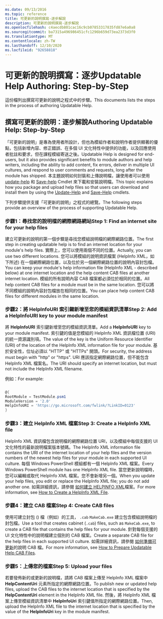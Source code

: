 ```yaml
---
ms.date: 09/13/2016
ms.topic: reference
title: 可更新的說明撰寫-逐步解說
description: 可更新的說明撰寫-逐步解說
ms.openlocfilehash: c4aecdb801cac16c9cb07853317835fd87e6a0a8
ms.sourcegitcommit: ba7315a496986451cfc1296b659d73ea2373d3f0
ms.translationtype: MT
ms.contentlocale: zh-TW
ms.lasthandoff: 12/10/2020
ms.locfileid: "92658818"
---
```

# <a name="updatable-help-authoring-step-by-step"></a><span data-ttu-id="6114e-103">可更新的說明撰寫：逐步</span><span class="sxs-lookup"><span data-stu-id="6114e-103">Updatable Help Authoring: Step-by-Step</span></span>

<span data-ttu-id="6114e-104">這份檔列出撰寫可更新的說明之程式中的步驟。</span><span class="sxs-lookup"><span data-stu-id="6114e-104">This documents lists the steps in the process of authoring Updatable Help.</span></span>

## <a name="authoring-updatable-help-step-by-step"></a><span data-ttu-id="6114e-105">撰寫可更新的說明：逐步解說</span><span class="sxs-lookup"><span data-stu-id="6114e-105">Authoring Updatable Help: Step-by-Step</span></span>

<span data-ttu-id="6114e-106">「可更新的說明」是專為使用者所設計，但也為模組作者和說明作者提供顯著的優點，包括新增內容、修正錯誤、在多個 UI 文化特性中提供的功能，以及回應使用者批註和要求，但在課程模組寄送之後。</span><span class="sxs-lookup"><span data-stu-id="6114e-106">Updatable Help is designed for end-users, but it also provides significant benefits to module authors and help writers, including the ability to add content, fix errors, deliver in multiple UI cultures, and respond to user comments and requests, long after the module has shipped.</span></span> <span data-ttu-id="6114e-107">本主題說明如何封裝和上傳說明檔，讓使用者可以使用 [update-help](/powershell/module/Microsoft.PowerShell.Core/Update-Help) 和 [Save-help](/powershell/module/Microsoft.PowerShell.Core/Save-Help) Cmdlet 來下載和安裝說明檔。</span><span class="sxs-lookup"><span data-stu-id="6114e-107">This topic explains how you package and upload help files so that users can download and install them by using the [Update-Help](/powershell/module/Microsoft.PowerShell.Core/Update-Help) and [Save-Help](/powershell/module/Microsoft.PowerShell.Core/Save-Help) cmdlets.</span></span>

<span data-ttu-id="6114e-108">下列步驟提供支援「可更新的說明」之程式的總覽。</span><span class="sxs-lookup"><span data-stu-id="6114e-108">The following steps provide an overview of the process of supporting Updatable Help.</span></span>

### <a name="step-1-find-an-internet-site-for-your-help-files"></a><span data-ttu-id="6114e-109">步驟1：尋找您的說明檔的網際網路網站</span><span class="sxs-lookup"><span data-stu-id="6114e-109">Step 1: Find an internet site for your help files</span></span>

<span data-ttu-id="6114e-110">建立可更新的說明的第一個步驟是尋找您模組說明檔的網際網路位置。</span><span class="sxs-lookup"><span data-stu-id="6114e-110">The first step in creating updatable help is to find an internet location for your module's help files.</span></span> <span data-ttu-id="6114e-111">實際上，您可以使用兩個不同的位置。</span><span class="sxs-lookup"><span data-stu-id="6114e-111">Actually, you can use two different locations.</span></span> <span data-ttu-id="6114e-112">您可以將模組的說明資訊檔案 (HelpInfo XML，如下所述) 在一個網際網路位置，以及位於另一個網際網路位置的說明內容封包檔。</span><span class="sxs-lookup"><span data-stu-id="6114e-112">You can keep your module's help information file (HelpInfo XML - described below) at one internet location and the help content CAB files at another internet location.</span></span> <span data-ttu-id="6114e-113">模組的所有說明內容 CAB 檔案都必須位於相同的位置。</span><span class="sxs-lookup"><span data-stu-id="6114e-113">All help content CAB files for a module must be in the same location.</span></span> <span data-ttu-id="6114e-114">您可以將不同模組的說明內容封包檔放在相同的位置。</span><span class="sxs-lookup"><span data-stu-id="6114e-114">You can place help content CAB files for different modules in the same location.</span></span>

### <a name="step-2-add-a-helpinfouri-key-to-your-module-manifest"></a><span data-ttu-id="6114e-115">步驟2：將 HelpInfoURI 索引鍵新增至您的模組資訊清單</span><span class="sxs-lookup"><span data-stu-id="6114e-115">Step 2: Add a HelpInfoURI key to your module manifest</span></span>

<span data-ttu-id="6114e-116">將 **HelpInfoURI** 索引鍵新增至您的模組資訊清單。</span><span class="sxs-lookup"><span data-stu-id="6114e-116">Add a **HelpInfoURI** key to your module manifest.</span></span> <span data-ttu-id="6114e-117">索引鍵的值是您模組的 HelpInfo XML 資訊檔位置 (URI) 的統一資源識別項。</span><span class="sxs-lookup"><span data-stu-id="6114e-117">The value of the key is the Uniform Resource Identifier (URI) of the location of the HelpInfo XML information file for your module.</span></span> <span data-ttu-id="6114e-118">基於安全性，位址必須以 "HTTP" 或 "HTTPs" 開頭。</span><span class="sxs-lookup"><span data-stu-id="6114e-118">For security, the address must begin with "http" or "https".</span></span> <span data-ttu-id="6114e-119">URI 應該指定網際網路位置，但不能包含 HelpInfo XML 檔案名。</span><span class="sxs-lookup"><span data-stu-id="6114e-119">The URI should specify an internet location, but must not include the HelpInfo XML filename.</span></span>

<span data-ttu-id="6114e-120">例如：</span><span class="sxs-lookup"><span data-stu-id="6114e-120">For example:</span></span>

```powershell

@{
RootModule = TestModule.psm1
ModuleVersion = '2.0'
HelpInfoURI = 'https://go.microsoft.com/fwlink/?LinkID=0123'
}
```

### <a name="step-3-create-a-helpinfo-xml-file"></a><span data-ttu-id="6114e-121">步驟3：建立 HelpInfo XML 檔案</span><span class="sxs-lookup"><span data-stu-id="6114e-121">Step 3: Create a HelpInfo XML file</span></span>

<span data-ttu-id="6114e-122">HelpInfo XML 資訊檔包含說明檔的網際網路位置 URI，以及模組中每個支援的 UI 文化特性的最新說明檔案版本號碼。</span><span class="sxs-lookup"><span data-stu-id="6114e-122">The HelpInfo XML information file contains the URI of the internet location of your help files and the version numbers of the newest help files for your module in each supported UI culture.</span></span> <span data-ttu-id="6114e-123">每個 Windows PowerShell 模組都有一個 HelpInfo XML 檔案。</span><span class="sxs-lookup"><span data-stu-id="6114e-123">Every Windows PowerShell module has one HelpInfo XML file.</span></span> <span data-ttu-id="6114e-124">當您更新說明檔時，您可以編輯或取代 HelpInfo XML 檔案。您不會新增另一個。</span><span class="sxs-lookup"><span data-stu-id="6114e-124">When you update your help files, you edit or replace the HelpInfo XML file; you do not add another one.</span></span> <span data-ttu-id="6114e-125">如需詳細資訊，請參閱 [如何建立 HELPINFO XML](./how-to-create-a-helpinfo-xml-file.md)檔案。</span><span class="sxs-lookup"><span data-stu-id="6114e-125">For more information, see [How to Create a HelpInfo XML File](./how-to-create-a-helpinfo-xml-file.md).</span></span>

### <a name="step-4-create-cab-files"></a><span data-ttu-id="6114e-126">步驟4：建立 CAB 檔案</span><span class="sxs-lookup"><span data-stu-id="6114e-126">Step 4: Create CAB files</span></span>

<span data-ttu-id="6114e-127">使用可建立封包 () 檔（例如）的工具， `.cab` `MakeCab.exe` 建立包含模組說明檔的封包檔。</span><span class="sxs-lookup"><span data-stu-id="6114e-127">Use a tool that creates cabinet (`.cab`) files, such as `MakeCab.exe`, to create a CAB file that contains the help files for your module.</span></span> <span data-ttu-id="6114e-128">針對每個支援的 UI 文化特性中的說明檔建立個別的 CAB 檔案。</span><span class="sxs-lookup"><span data-stu-id="6114e-128">Create a separate CAB file for the help files in each supported UI culture.</span></span> <span data-ttu-id="6114e-129">如需詳細資訊，請參閱 [如何準備可更新](./how-to-prepare-updatable-help-cab-files.md)的說明 CAB 檔。</span><span class="sxs-lookup"><span data-stu-id="6114e-129">For more information, see [How to Prepare Updatable Help CAB Files](./how-to-prepare-updatable-help-cab-files.md).</span></span>

### <a name="step-5-upload-your-files"></a><span data-ttu-id="6114e-130">步驟5：上傳您的檔案</span><span class="sxs-lookup"><span data-stu-id="6114e-130">Step 5: Upload your files</span></span>

<span data-ttu-id="6114e-131">若要發佈新的或更新的說明檔，請將 CAB 檔案上傳至 HelpInfo XML 檔案中 **HelpContentUri** 元素所指定的網際網路位置。</span><span class="sxs-lookup"><span data-stu-id="6114e-131">To publish new or updated help files, upload the CAB files to the internet location that is specified by the **HelpContentUri** element in the HelpInfo XML file.</span></span> <span data-ttu-id="6114e-132">然後，將 HelpInfo XML 檔案上傳至模組資訊清單中 **HelpInfoUri** 索引鍵值所指定的網際網路位置。</span><span class="sxs-lookup"><span data-stu-id="6114e-132">Then, upload the HelpInfo XML file to the internet location that is specified by the value of the **HelpInfoUri** key in the module manifest.</span></span>

